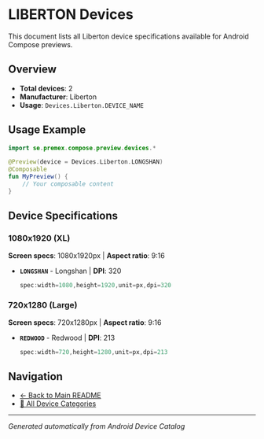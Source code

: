 # LIBERTON Devices

This document lists all Liberton device specifications available for Android Compose previews.

## Overview

- **Total devices**: 2
- **Manufacturer**: Liberton
- **Usage**: `Devices.Liberton.DEVICE_NAME`

## Usage Example

```kotlin
import se.premex.compose.preview.devices.*

@Preview(device = Devices.Liberton.LONGSHAN)
@Composable
fun MyPreview() {
    // Your composable content
}
```

## Device Specifications

### 1080x1920 (XL)

**Screen specs**: 1080x1920px | **Aspect ratio**: 9:16

- **`LONGSHAN`** - Longshan | **DPI**: 320
  ```kotlin
  spec:width=1080,height=1920,unit=px,dpi=320
  ```

### 720x1280 (Large)

**Screen specs**: 720x1280px | **Aspect ratio**: 9:16

- **`REDWOOD`** - Redwood | **DPI**: 213
  ```kotlin
  spec:width=720,height=1280,unit=px,dpi=213
  ```

## Navigation

- [← Back to Main README](../../README.md)
- [📱 All Device Categories](../README.md)

---
*Generated automatically from Android Device Catalog*
